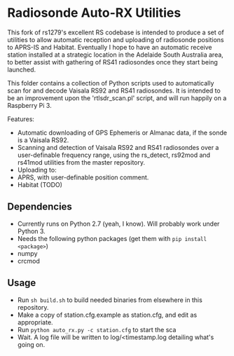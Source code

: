 Radiosonde Auto-RX Utilities
============================
This fork of rs1279's excellent RS codebase is intended to produce a set of utilities to allow automatic
reception and uploading of radiosonde positions to APRS-IS and Habitat. 
Eventually I hope to have an automatic receive station installed at a strategic location in the 
Adelaide South Australia area, to better assist with gathering of RS41 radiosondes once they start being
launched.

This folder contains a collection of Python scripts used to automatically scan for and decode Vaisala RS92 and RS41 radiosondes.
It is intended to be an improvement upon the 'rtlsdr_scan.pl' script, and will run happily on a Raspberry Pi 3. 

Features:
* Automatic downloading of GPS Ephemeris or Almanac data, if the sonde is a Vaisala RS92.
* Scanning and detection of Vaisala RS92 and RS41 radiosondes over a user-definable frequency range, using the rs_detect, rs92mod and rs41mod utilities from the master repository. 
* Uploading to:
 * APRS, with user-definable position comment.
 * Habitat (TODO)

Dependencies
------------
* Currently runs on Python 2.7 (yeah, I know). Will probably work under Python 3.
* Needs the following python packages (get them with `pip install <package>`)
 * numpy
 * crcmod

Usage
-----
* Run `sh build.sh` to build needed binaries from elsewhere in this repository.
* Make a copy of station.cfg.example as station.cfg, and edit as appropriate.
* Run `python auto_rx.py -c station.cfg` to start the sca
* Wait. A log file will be written to log/<timestamp.log detailing what's going on.
